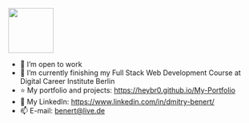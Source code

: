 <a href="https://api.eu.badgr.io/public/assertions/Wpy6VCv9R6eIwenci_p5Pw?identity__email=benert%40live.de"><img src="https://media.eu.badgr.com/uploads/badges/assertion-Wpy6VCv9R6eIwenci_p5Pw.png" width="90"></a>
- 👯 I’m open to work
- 🌱 I’m currently finishing my Full Stack Web Development Course at Digital Career Institute Berlin
- :star: My portfolio and projects: https://heybr0.github.io/My-Portfolio
- 🔭 My LinkedIn: https://www.linkedin.com/in/dmitry-benert/
- 📫 E-mail: benert@live.de




<!--
**heyBr0/heyBr0** is a ✨ _special_ ✨ repository because its `README.md` (this file) appears on your GitHub profile.

Here are some ideas to get you started:

- 🔭 I’m currently working on ...
- 🌱 I’m currently learning ...
- 👯 I’m looking to collaborate on ...
- 🤔 I’m looking for help with ...
- 💬 Ask me about ...
- 📫 How to reach me: ...
- 😄 Pronouns: ...
- ⚡ Fun fact: ...
-->
